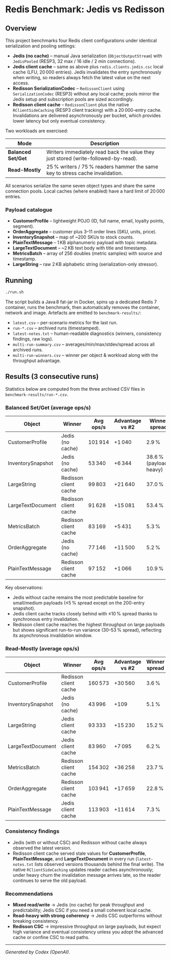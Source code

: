 # Redis Benchmark: Jedis vs Redisson

## Overview
This project benchmarks four Redis client configurations under identical serialization and pooling settings:

- **Jedis (no cache)** – manual Java serialization (`ObjectOutputStream`) with `JedisPooled` (RESP3, 32 max / 16 idle / 2 min connections).
- **Jedis client cache** – same as above plus `redis.clients.jedis.csc` local cache (LFU, 20 000 entries). Jedis invalidates the entry synchronously when writing, so readers always fetch the latest value on the next access.
- **Redisson SerializationCodec** – `RedissonClient` using `SerializationCodec` (RESP3) without any local cache; pools mirror the Jedis setup and subscription pools are sized accordingly.
- **Redisson client cache** – `RedissonClient` plus the native `RClientSideCaching` (RESP3 client tracking) with a 20 000-entry cache. Invalidations are delivered asynchronously per bucket, which provides lower latency but only eventual consistency.

Two workloads are exercised:

| Mode | Description |
|------|-------------|
| **Balanced Set/Get** | Writers immediately read back the value they just stored (write-followed-by-read). |
| **Read-Mostly** | 25 % writers / 75 % readers hammer the same key to stress cache invalidation. |

All scenarios serialize the same seven object types and share the same connection pools. Local caches (where enabled) have a hard limit of 20 000 entries.

### Payload catalogue
- **CustomerProfile** – lightweight POJO (ID, full name, email, loyalty points, segment).
- **OrderAggregate** – customer plus 3–11 order lines (SKU, units, price).
- **InventorySnapshot** – map of ~200 SKUs to stock counts.
- **PlainTextMessage** – 1 KB alphanumeric payload with topic metadata.
- **LargeTextDocument** – ~2 KB text body with title and timestamp.
- **MetricsBatch** – array of 256 doubles (metric samples) with source and timestamp.
- **LargeString** – raw 2 KB alphabetic string (serialization-only stressor).

## Running
```bash
./run.sh
```

The script builds a Java 8 fat-jar in Docker, spins up a dedicated Redis 7 container, runs the benchmark, then automatically removes the container, network and image. Artefacts are emitted to `benchmark-results/`:

- `latest.csv` – per-scenario metrics for the last run.
- `run-*.csv` – archived runs (timestamped).
- `latest-notes.txt` – human-readable diagnostics (winners, consistency findings, raw logs).
- `multi-run-summary.csv` – averages/min/max/stdev/spread across all archived runs.
- `multi-run-winners.csv` – winner per object & workload along with the throughput advantage.

## Results (3 consecutive runs)
Statistics below are computed from the three archived CSV files in `benchmark-results/run-*.csv`.

### Balanced Set/Get (average ops/s)
| Object | Winner | Avg ops/s | Advantage vs #2 | Winner spread |
|--------|--------|-----------|-----------------|---------------|
| CustomerProfile | Jedis (no cache) | 101 914 | +1 040 | 2.9 % |
| InventorySnapshot | Jedis (no cache) | 53 340 | +6 344 | 38.6 % (payload-heavy) |
| LargeString | Redisson client cache | 99 803 | +21 640 | 37.0 % |
| LargeTextDocument | Redisson client cache | 91 628 | +15 081 | 53.4 % |
| MetricsBatch | Redisson client cache | 83 169 | +5 431 | 5.3 % |
| OrderAggregate | Jedis (no cache) | 77 146 | +11 500 | 5.2 % |
| PlainTextMessage | Redisson client cache | 97 152 | +1 066 | 10.9 % |

Key observations:
- Jedis without cache remains the most predictable baseline for small/medium payloads (≤5 % spread except on the 200-entry snapshot).
- Jedis client cache tracks closely behind with ≤10 % spread thanks to synchronous entry invalidation.
- Redisson client cache reaches the highest throughput on large payloads but shows significant run-to-run variance (30–53 % spread), reflecting its asynchronous invalidation window.

### Read-Mostly (average ops/s)
| Object | Winner | Avg ops/s | Advantage vs #2 | Winner spread |
|--------|--------|-----------|-----------------|---------------|
| CustomerProfile | Redisson client cache | 160 573 | +30 560 | 3.6 % |
| InventorySnapshot | Jedis (no cache) | 43 996 | +109 | 5.1 % |
| LargeString | Jedis client cache | 93 333 | +15 230 | 15.2 % |
| LargeTextDocument | Jedis client cache | 83 960 | +7 095 | 6.2 % |
| MetricsBatch | Redisson client cache | 154 302 | +36 258 | 23.7 % |
| OrderAggregate | Redisson client cache | 103 941 | +17 659 | 22.8 % |
| PlainTextMessage | Jedis client cache | 113 903 | +11 614 | 7.3 % |

### Consistency findings
- Jedis (with or without CSC) and Redisson without cache always observed the latest version.
- Redisson client cache served stale values for **CustomerProfile**, **PlainTextMessage**, and **LargeTextDocument** in every run (`latest-notes.txt` lists observed versions thousands behind the final write). The native `RClientSideCaching` updates reader caches asynchronously; under heavy churn the invalidation message arrives late, so the reader continues to serve the old payload.


### Recommendations
- **Mixed read/write** → Jedis (no cache) for peak throughput and predictability; Jedis CSC if you need a small coherent local cache.
- **Read-heavy with strong coherency** → Jedis CSC outperforms without breaking consistency.
- **Redisson CSC** → impressive throughput on large payloads, but expect high variance and eventual consistency unless you adopt the advanced cache or confine CSC to read paths.


---
_Generated by Codex (OpenAI)._ 
